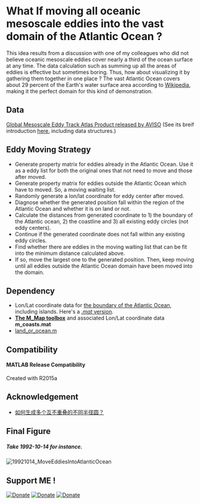 # What If moving all oceanic mesoscale eddies into the vast domain of the Atlantic Ocean ?

This idea results from a discussion with one of my colleagues who did not believe oceanic mesoscale eddies cover nearly a third of the ocean surface at any time. The data calculation such as summing up all the areas of eddies is effective but sometimes boring. Thus, how about visualizing it by gathering them together in one place ? The vast Atlantic Ocean covers about 29 percent of the Earth's water surface area according to [Wikipedia](https://www.wikiwand.com/en/Atlantic_Ocean), making it the perfect domain for this kind of demonstration. 

## Data
[Global Mesoscale Eddy Track Atlas Product released by AVISO](https://www.aviso.altimetry.fr/en/data/products/value-added-products/global-mesoscale-eddy-trajectory-product.html) (See its breif introduction [here](http://cioss.coas.oregonstate.edu/eddies/), including data structures.)

## Eddy Moving Strategy
- Generate property matrix for eddies already in the Atlantic Ocean. Use it as a eddy list for both the original ones that not need to move and those after moved.
- Generate property matrix for eddies outside the Atlantic Ocean which have to moved. So, a moving waiting list.
- Randomly generate a lon/lat coordinate for eddy center after moved.
- Diagnose whether the generated position fall within the region of the Atlantic Ocean and whether it is on land or not.
- Calculate the distances from generated coordinate to 1) the boundary of the Atlantic ocean, 2) the coastline and 3) all existing eddy circles (not eddy centers).
- Continue if the generated coordinate does not fall within any existing eddy circles.
- Find whether there are eddies in the moving waiting list that can be fit into the minimum distance calculated above.
- If so, move the largest one to the generated position. Then, keep moving until all eddies outside the Atlantic Ocean domain have been moved into the domain.

## Dependency
- Lon/Lat coordinate data for [the boundary of the Atlantic Ocean](http://www.marineregions.org/gazetteer.php?p=details&id=1902), including islands. Here's a [*.mat* version](https://github.com/chouj/MoveEddiesIntoAtlantic/raw/master/AtlanticOceanBoundary.mat).
- **[The M_Map toolbox](https://www.eoas.ubc.ca/~rich/map.html)** and associated Lon/Lat coordinate data **m_coasts.mat**
- [land_or_ocean.m](https://ww2.mathworks.cn/matlabcentral/fileexchange/45268-land_or_ocean-m)

## Compatibility
#### MATLAB Release Compatibility
Created with R2015a

## Acknowledgement
- [如何生成多个互不重叠的不同半径圆？](https://www.zhihu.com/question/53012468)

## Final Figure
##### Take 1992-10-14 for instance.
![19921014_MoveEddiesIntoAtlanticOcean](https://github.com/chouj/MoveEddiesIntoAtlantic/blob/master/19921014_MoveEddiesIntoAtlanticOcean.png?raw=true)

## Support ME !

[![Donate](https://img.shields.io/badge/Donate-PayPal-green.svg)](https://www.paypal.me/Mesoscale)
[![Donate](https://img.shields.io/badge/Donate-WeChat-brightgreen.svg)](https://github.com/chouj/donate-page/blob/master/simple/images/WeChatQR.jpg?raw=true)
[![Donate](https://img.shields.io/badge/Donate-AliPay-blue.svg)](https://github.com/chouj/donate-page/blob/master/simple/images/AlipayQR.jpg?raw=true)
